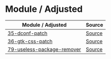 

# Module / Adjusted

| Module / Adjusted | Source |
| ---------------- | ------ |
| [35-dconf-patch](https://github.com/samwhelp/anduinos-iso-builder-remix/tree/main/asset/template/src/mods/35-dconf-patch) | [Source](https://github.com/Anduin2017/AnduinOS/tree/1.3/src/mods/35-dconf-patch) |
| [36-gtk-css-patch](https://github.com/samwhelp/anduinos-iso-builder-remix/tree/main/asset/template/src/mods/36-gtk-css-patch) | [Source](https://github.com/Anduin2017/AnduinOS/tree/1.3/src/mods/36-gtk-css-patch) |
| [79-useless-package-remover](https://github.com/samwhelp/anduinos-iso-builder-remix/tree/main/asset/template/src/mods/79-useless-package-remover) | [Source](https://github.com/Anduin2017/AnduinOS/tree/1.3/src/mods/79-useless-package-remover) |
